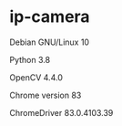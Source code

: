 # ip-camera

Debian GNU/Linux 10

Python 3.8

OpenCV 4.4.0

Chrome version 83

ChromeDriver 83.0.4103.39
